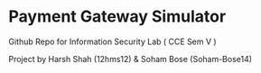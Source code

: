 # Payment Gateway Simulator
Github Repo for Information Security Lab ( CCE Sem V )

Project by Harsh Shah (12hms12) & Soham Bose (Soham-Bose14)
